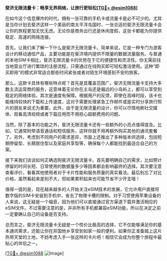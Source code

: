 **斐济无限流量卡：畅享无界网络，让旅行更轻松[[TG💪+ @esim1088](https://t.me/s/esim1088)]**

在如今这个信息爆炸的时代，拥有一张可靠的手机卡或流量卡是必不可少的。尤其是当你计划去斐济这样一个美丽的南太平洋岛国时，一张合适的斐济无限流量卡会让你的旅程更加无忧无虑。无论你是商务出行还是休闲度假，这张卡都能为你提供稳定、高速的网络连接。

首先，让我们来了解一下什么是斐济无限流量卡。简单来说，它是一种专门为游客设计的移动通信产品，主要功能是在斐济境内提供不限量的数据流量服务。与普通的本地SIM卡相比，斐济无限流量卡的优势在于它的便捷性和灵活性。你无需前往当地营业厅进行繁琐的注册流程，只需通过在线购买即可轻松激活使用。这种“即买即用”的模式非常适合那些时间紧张或者对陌生环境感到不安的旅客。

那么，这款卡具体有哪些特点呢？首先是其覆盖范围广。斐济无限流量卡支持大多数主流运营商的服务，这意味着无论你在主岛还是偏远的小岛屿上，都可以享受到稳定的网络体验。其次是速度有保障。根据用户的反馈，即使在高峰时段，该卡也能维持较快的下载和上传速度，这对于需要处理紧急工作邮件或是实时分享旅行照片的朋友来说尤为重要。此外，由于是无限流量的设计，你可以尽情地刷社交媒体、观看高清视频或者下载应用而不用担心超额费用的问题。

当然，除了基本的功能之外，斐济无限流量卡还有一些额外的小亮点值得提及。比如，它通常附带语音通话和短信服务，这样你就不用再额外购买其他的通讯套餐了。另外，考虑到不同用户的需求差异，市面上还推出了多种版本供选择，包括短期停留型、长期居住型以及家庭共享型等，确保每个人都能找到最适合自己的方案。

接下来我们谈谈如何正确选购斐济无限流量卡。首先要明确自己的需求，比如预计停留的时间长短、日常使用的数据量多少等因素都会影响最终的选择。其次要注意查看评价，看看其他使用者对于卡片性能和服务质量的真实看法。最后别忘了对比价格，虽然看起来差别不大，但如果累积起来也可能节省不少开支哦！

值得一提的是，现在越来越多的人开始关注eSIM技术的发展，它允许用户直接将数字版的SIM卡安装到手机中，省去了物理卡槽的限制。对于习惯使用苹果设备的人来说，这无疑是一个福音，因为他们可以直接通过官方渠道下载并激活相应的eSIM文件。不过需要注意的是，并非所有手机都兼容eSIM功能，所以在决定之前一定要确认自己的设备是否支持。

总而言之，斐济无限流量卡无疑是一个性价比极高的选择，它不仅能够满足你的基本通讯需求，还能让你在异国他乡享受到如家一般的便利。如果你正准备踏上这片热带天堂的土地，不妨考虑入手一张这样的卡片吧！相信它会成为你整个旅程中最贴心的伴侣之一。

[[TG💪+ @esim1088](https://t.me/s/esim1088) ![Image](https://i.postimg.cc/4NQfJmqS/Snipaste-2025-05-13-00-14-12.png)]